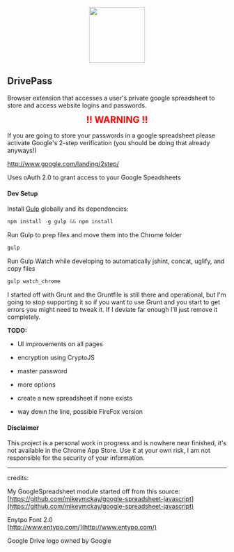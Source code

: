 <p align="center">
  <a href="https://github.com/FranciscoG/password-manager-extension">
    <img height="128" width="128" src="https://raw.github.com/FranciscoG/drivepass/master/src/img/drive-pass128.png"/>
  </a>
</p>

DrivePass
--------------------------

Browser extension that accesses a user's private google spreadsheet to store and access website logins and passwords.

<h2 style="color:red;font-weight:bold;line-height:1; border:none; margin-top:5px;" align="center">!! WARNING !!</h2>

If you are going to store your passwords in a google spreadsheet please activate Google's 2-step verification (you should be doing that already anyways!)

<a href="http://www.google.com/landing/2step/">http://www.google.com/landing/2step/</a>


Uses oAuth 2.0 to grant access to your Google Speadsheets

#### Dev Setup

Install [Gulp](http://gulpjs.com/) globally and its dependencies:    
```javascript
npm install -g gulp && npm install
```  
Run Gulp to prep files and move them into the Chrome folder
```javascript
gulp
``` 

Run Gulp Watch while developing to automatically jshint, concat, uglify, and copy files
```javascript
gulp watch_chrome
```

I started off with Grunt and the Gruntfile is still there and operational, but I'm going to stop supporting it so if you want to use Grunt and you start to get errors you might need to tweak it.  If I deviate far enough I'll just remove it completely.

**TODO:**

* UI improvements on all pages

* encryption using CryptoJS

* master password

* more options

* create a new spreadsheet if none exists

* way down the line, possible FireFox version

#### Disclaimer  
This project is a personal work in progress and is nowhere near finished, it's not available in the Chrome App Store. Use it at your own risk, I am not responsible for the security of your information.

----

credits:    

My GoogleSpreadsheet module started off from this source:    
[https://github.com/mikeymckay/google-spreadsheet-javascript](https://github.com/mikeymckay/google-spreadsheet-javascript)
  
Enytpo Font 2.0    
[http://www.entypo.com/](http://www.entypo.com/)

Google Drive logo owned by Google
